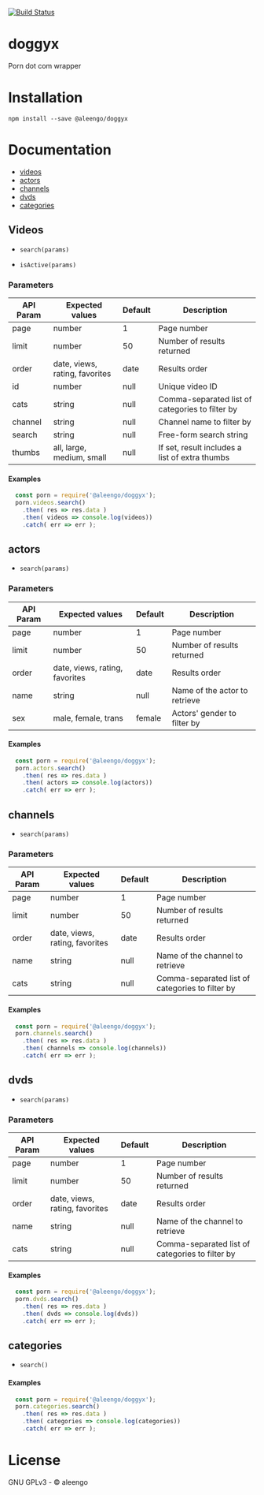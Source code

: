 [![Build Status](https://travis-ci.com/aleengo/doggyx.svg?branch=master)](https://travis-ci.com/aleengo/doggyx)

# doggyx
Porn dot com wrapper

# Installation
`npm install --save @aleengo/doggyx`

# Documentation

- [videos](#videos)
- [actors](#actors)
- [channels](#channels)
- [dvds](#dvds)
- [categories](#categories)

## Videos

* `search(params)`

* `isActive(params)`

### Parameters

| API Param | Expected values | Default | Description |
|-----------|-----------------|---------|-------------|
| page      | number          | 1       | Page number |
| limit     | number          | 50      | Number of results returned|
| order     | date, views, rating, favorites| date | Results order |
| id        | number | null | Unique video ID |
| cats      | string | null | Comma-separated list of categories to filter by |
| channel   | string | null | Channel name to filter by |
| search    | string | null | Free-form search string |
| thumbs    | all, large, medium, small | null | If set, result includes a list of extra thumbs |

#### Examples

```javascript
  const porn = require('@aleengo/doggyx');
  porn.videos.search()
    .then( res => res.data )
    .then( videos => console.log(videos))
    .catch( err => err );
```

## actors

* `search(params)`

### Parameters

| API Param | Expected values | Default | Description |
|-----------|-----------------|---------|-------------|
| page      | number          | 1       | Page number |
| limit     | number          | 50      | Number of results returned|
| order     | date, views, rating, favorites| date | Results order |
| name      | string | null | Name of the actor to retrieve |
| sex   | male, female, trans | female | Actors' gender to filter by |

#### Examples

```javascript
  const porn = require('@aleengo/doggyx');
  porn.actors.search()
    .then( res => res.data )
    .then( actors => console.log(actors))
    .catch( err => err );
```

## channels

* `search(params)`

### Parameters

| API Param | Expected values | Default | Description |
|-----------|-----------------|---------|-------------|
| page      | number          | 1       | Page number |
| limit     | number          | 50      | Number of results returned|
| order     | date, views, rating, favorites| date | Results order |
| name      | string | null | Name of the channel to retrieve |
| cats      | string | null | Comma-separated list of categories to filter by |

#### Examples

```javascript
  const porn = require('@aleengo/doggyx');
  porn.channels.search()
    .then( res => res.data )
    .then( channels => console.log(channels))
    .catch( err => err );
```

## dvds

* `search(params)`


### Parameters

| API Param | Expected values | Default | Description |
|-----------|-----------------|---------|-------------|
| page      | number          | 1       | Page number |
| limit     | number          | 50      | Number of results returned|
| order     | date, views, rating, favorites| date | Results order |
| name      | string | null | Name of the channel to retrieve |
| cats      | string | null | Comma-separated list of categories to filter by |

#### Examples

```javascript
  const porn = require('@aleengo/doggyx');
  porn.dvds.search()
    .then( res => res.data )
    .then( dvds => console.log(dvds))
    .catch( err => err );
```

## categories

* `search()`

#### Examples

```javascript
  const porn = require('@aleengo/doggyx');
  porn.categories.search()
    .then( res => res.data )
    .then( categories => console.log(categories))
    .catch( err => err );
```

# License
GNU GPLv3 - &copy; aleengo
